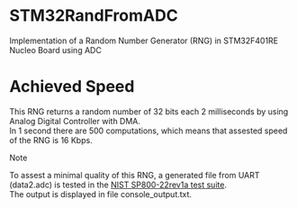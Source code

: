 # STM32RandFromADC
Implementation of a Random Number Generator (RNG) in STM32F401RE Nucleo Board using ADC 
# Achieved Speed
This RNG returns a random number of 32 bits each 2 milliseconds by using Analog Digital Controller with DMA.  
In 1 second there are 500 computations, which means that assested speed of the RNG is 16 Kbps.
> [!NOTE]
> To assest a minimal quality of this RNG, a generated file from UART (data2.adc) is tested in the [NIST SP800-22rev1a test suite](https://csrc.nist.gov/projects/random-bit-generation/documentation-and-software).  
The output is displayed in file console_output.txt.
